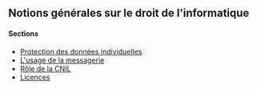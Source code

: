 ## Notions générales sur le droit de l'informatique

#### Sections

* [Protection des données individuelles](protection-des-données-individuelles.md)
* [L'usage de la messagerie](lusage-de-la-messagerie.md)
* [Rôle de la CNIL](role-de-la-cnil.md)
* [Licences](Licences.md)
